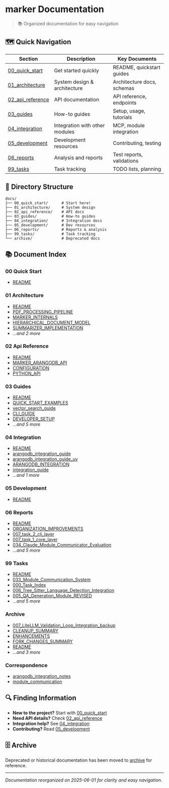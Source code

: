 # marker Documentation

> 📚 Organized documentation for easy navigation

## 🗺️ Quick Navigation

| Section | Description | Key Documents |
|---------|-------------|---------------|
| [00_quick_start](./00_quick_start/) | Get started quickly | README, quickstart guides |
| [01_architecture](./01_architecture/) | System design & architecture | Architecture docs, schemas |
| [02_api_reference](./02_api_reference/) | API documentation | API reference, endpoints |
| [03_guides](./03_guides/) | How-to guides | Setup, usage, tutorials |
| [04_integration](./04_integration/) | Integration with other modules | MCP, module integration |
| [05_development](./05_development/) | Development resources | Contributing, testing |
| [06_reports](./06_reports/) | Analysis and reports | Test reports, validations |
| [99_tasks](./99_tasks/) | Task tracking | TODO lists, planning |

## 📁 Directory Structure

```
docs/
├── 00_quick_start/      # Start here!
├── 01_architecture/     # System design
├── 02_api_reference/    # API docs
├── 03_guides/           # How-to guides
├── 04_integration/      # Integration docs
├── 05_development/      # Dev resources
├── 06_reports/          # Reports & analysis
├── 99_tasks/            # Task tracking
└── archive/             # Deprecated docs
```

## 📚 Document Index

### 00 Quick Start
- [README](./00_quick_start/README.md)

### 01 Architecture
- [README](./01_architecture/README.md)
- [PDF_PROCESSING_PIPELINE](./01_architecture/architecture/PDF_PROCESSING_PIPELINE.md)
- [MARKER_INTERNALS](./01_architecture/architecture/MARKER_INTERNALS.md)
- [HIERARCHICAL_DOCUMENT_MODEL](./01_architecture/architecture/HIERARCHICAL_DOCUMENT_MODEL.md)
- [SUMMARIZER_IMPLEMENTATION](./01_architecture/architecture/SUMMARIZER_IMPLEMENTATION.md)
- *...and 2 more*

### 02 Api Reference
- [README](./02_api_reference/README.md)
- [MARKER_ARANGODB_API](./02_api_reference/api/MARKER_ARANGODB_API.md)
- [CONFIGURATION](./02_api_reference/api/CONFIGURATION.md)
- [PYTHON_API](./02_api_reference/api/PYTHON_API.md)

### 03 Guides
- [README](./03_guides/README.md)
- [QUICK_START_EXAMPLES](./03_guides/guides/QUICK_START_EXAMPLES.md)
- [vector_search_guide](./03_guides/guides/vector_search_guide.md)
- [CLI_GUIDE](./03_guides/guides/CLI_GUIDE.md)
- [DEVELOPER_SETUP](./03_guides/guides/DEVELOPER_SETUP.md)
- *...and 5 more*

### 04 Integration
- [README](./04_integration/README.md)
- [arangodb_integration_guide](./04_integration/integration/arangodb_integration_guide.md)
- [arangodb_integration_guide_uv](./04_integration/integration/arangodb_integration_guide_uv.md)
- [ARANGODB_INTEGRATION](./04_integration/integration/ARANGODB_INTEGRATION.md)
- [integration_guide](./04_integration/integration/integration_guide.md)
- *...and 1 more*

### 05 Development
- [README](./05_development/README.md)

### 06 Reports
- [README](./06_reports/README.md)
- [ORGANIZATION_IMPROVEMENTS](./06_reports/reports/ORGANIZATION_IMPROVEMENTS.md)
- [007_task_2_cli_layer](./06_reports/reports/007_task_2_cli_layer.md)
- [007_task_1_core_layer](./06_reports/reports/007_task_1_core_layer.md)
- [034_Claude_Module_Communicator_Evaluation](./06_reports/reports/034_Claude_Module_Communicator_Evaluation.md)
- *...and 5 more*

### 99 Tasks
- [README](./99_tasks/README.md)
- [033_Module_Communication_System](./99_tasks/tasks/033_Module_Communication_System.md)
- [000_Task_Index](./99_tasks/tasks/000_Task_Index.md)
- [006_Tree_Sitter_Language_Detection_Integration](./99_tasks/tasks/006_Tree_Sitter_Language_Detection_Integration.md)
- [005_QA_Generation_Module_REVISED](./99_tasks/tasks/005_QA_Generation_Module_REVISED.md)
- *...and 5 more*

### Archive
- [007_LiteLLM_Validation_Loop_Integration_backup](./archive/007_LiteLLM_Validation_Loop_Integration_backup.md)
- [CLEANUP_SUMMARY](./archive/CLEANUP_SUMMARY.md)
- [ENHANCEMENTS](./archive/ENHANCEMENTS.md)
- [FORK_CHANGES_SUMMARY](./archive/FORK_CHANGES_SUMMARY.md)
- [README](./archive/README.md)
- *...and 3 more*

### Correspondence
- [arangodb_integration_notes](./correspondence/arangodb_integration_notes.md)
- [module_communication](./correspondence/module_communication.md)

## 🔍 Finding Information

- **New to the project?** Start with [00_quick_start](./00_quick_start/)
- **Need API details?** Check [02_api_reference](./02_api_reference/)
- **Integration help?** See [04_integration](./04_integration/)
- **Contributing?** Read [05_development](./05_development/)

## 🗄️ Archive

Deprecated or historical documentation has been moved to [archive](./archive/) for reference.

---

*Documentation reorganized on 2025-06-01 for clarity and easy navigation.*
